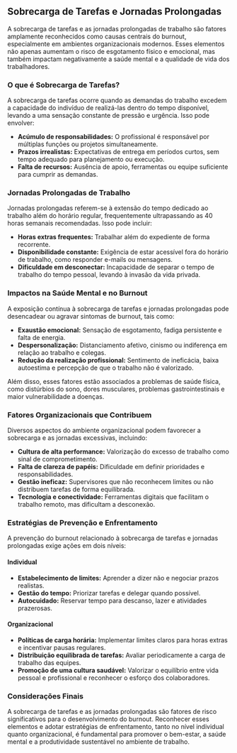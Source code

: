 
## Sobrecarga de Tarefas e Jornadas Prolongadas

A sobrecarga de tarefas e as jornadas prolongadas de trabalho são fatores amplamente reconhecidos como causas centrais do burnout, especialmente em ambientes organizacionais modernos. Esses elementos não apenas aumentam o risco de esgotamento físico e emocional, mas também impactam negativamente a saúde mental e a qualidade de vida dos trabalhadores.

### O que é Sobrecarga de Tarefas?

A sobrecarga de tarefas ocorre quando as demandas do trabalho excedem a capacidade do indivíduo de realizá-las dentro do tempo disponível, levando a uma sensação constante de pressão e urgência. Isso pode envolver:

- **Acúmulo de responsabilidades:** O profissional é responsável por múltiplas funções ou projetos simultaneamente.
- **Prazos irrealistas:** Expectativas de entrega em períodos curtos, sem tempo adequado para planejamento ou execução.
- **Falta de recursos:** Ausência de apoio, ferramentas ou equipe suficiente para cumprir as demandas.

### Jornadas Prolongadas de Trabalho

Jornadas prolongadas referem-se à extensão do tempo dedicado ao trabalho além do horário regular, frequentemente ultrapassando as 40 horas semanais recomendadas. Isso pode incluir:

- **Horas extras frequentes:** Trabalhar além do expediente de forma recorrente.
- **Disponibilidade constante:** Exigência de estar acessível fora do horário de trabalho, como responder e-mails ou mensagens.
- **Dificuldade em desconectar:** Incapacidade de separar o tempo de trabalho do tempo pessoal, levando à invasão da vida privada.

### Impactos na Saúde Mental e no Burnout

A exposição contínua à sobrecarga de tarefas e jornadas prolongadas pode desencadear ou agravar sintomas de burnout, tais como:

- **Exaustão emocional:** Sensação de esgotamento, fadiga persistente e falta de energia.
- **Despersonalização:** Distanciamento afetivo, cinismo ou indiferença em relação ao trabalho e colegas.
- **Redução da realização profissional:** Sentimento de ineficácia, baixa autoestima e percepção de que o trabalho não é valorizado.

Além disso, esses fatores estão associados a problemas de saúde física, como distúrbios do sono, dores musculares, problemas gastrointestinais e maior vulnerabilidade a doenças.

### Fatores Organizacionais que Contribuem

Diversos aspectos do ambiente organizacional podem favorecer a sobrecarga e as jornadas excessivas, incluindo:

- **Cultura de alta performance:** Valorização do excesso de trabalho como sinal de comprometimento.
- **Falta de clareza de papéis:** Dificuldade em definir prioridades e responsabilidades.
- **Gestão ineficaz:** Supervisores que não reconhecem limites ou não distribuem tarefas de forma equilibrada.
- **Tecnologia e conectividade:** Ferramentas digitais que facilitam o trabalho remoto, mas dificultam a desconexão.

### Estratégias de Prevenção e Enfrentamento

A prevenção do burnout relacionado à sobrecarga de tarefas e jornadas prolongadas exige ações em dois níveis:

#### Individual

- **Estabelecimento de limites:** Aprender a dizer não e negociar prazos realistas.
- **Gestão do tempo:** Priorizar tarefas e delegar quando possível.
- **Autocuidado:** Reservar tempo para descanso, lazer e atividades prazerosas.

#### Organizacional

- **Políticas de carga horária:** Implementar limites claros para horas extras e incentivar pausas regulares.
- **Distribuição equilibrada de tarefas:** Avaliar periodicamente a carga de trabalho das equipes.
- **Promoção de uma cultura saudável:** Valorizar o equilíbrio entre vida pessoal e profissional e reconhecer o esforço dos colaboradores.

### Considerações Finais

A sobrecarga de tarefas e as jornadas prolongadas são fatores de risco significativos para o desenvolvimento do burnout. Reconhecer esses elementos e adotar estratégias de enfrentamento, tanto no nível individual quanto organizacional, é fundamental para promover o bem-estar, a saúde mental e a produtividade sustentável no ambiente de trabalho.
```

